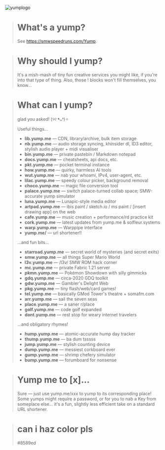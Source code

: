 ![yumplogo](https://github.com/user-attachments/assets/025b5c14-e400-4a2f-b4bd-2738c82292a0)

> # What's a yump?
> See https://smwspeedruns.com/Yump. 

> # Why should I yump?
> It's a mish-mash of tiny fun creative services you might like, if you're into that type of thing. Also, those ! blocks won't fill themselves, you know... 

> # What can I yump?
> glad you asked! (୨୧ ❛ᴗ❛)✧
>
> Useful things...
> - **lib.yump.me** — CDN, library/archive, bulk item storage
> - **nb.yump.me** — audio storage syncing, khinsider dl, ID3 editor, stylish audio player + midi visualiser
> - **bin.yump.me** — private pastebin / Markdown notepad
> - **docs.yump.me** — cheatsheets, api docs, etc.
> - **pkt.yump.me** — pocket terminal instance
> - **how.yump.me** — quirky, harmless AI tools
> - **wut.yump.me** — nab your whoami, IPv4, user-agent, etc.
> - **lilac.yump.me** — speedy colour picker, background removal
> - **choco.yump.me** — magic file conversion tool
> - **palace.yump.me** — switch palace-turned collab space; SMW-accurate yump simulator
> - **luna.yump.me** — Lunapic-style media editor
> - **artpad.yump.me** — ibis paint / sketch.io / ms paint / \[insert drawing app] on the web
> - **cafe.yump.me** — music creation + performance/rd practice kit
> - **cork.yump.me** — latest updates from yump.me & solfleur.systems
> - **warp.yump.me** — Warppipe interface
> - **yump.me/** — url shortener!!
> 
> ...and fun bits...
> - **starroad.yump.me** — secret world of mysteries (and secret exits)
> - **smw.yump.me** — all things Super Mario World 
> - **l3v.yump.me** — /l3v/ SMW ROM hack corner
> - **mc.yump.me** — private Fabric 1.21 server
> - **pkmn.yump.me** — Pokémon Showdown with silly gimmicks
> - **gdq.yump.me** — circa-2020 GDQ toolkit
> - **gdw.yump.me** — Gambler's Delight Web 
> - **pkg.yump.me** — tiny flash/web/card games!
> - **tel.yump.me** — basically GMod Tower's theatre + somafm.com
> - **arr.yump.me** — sail the seven seas
> - **place.yump.me** — a saner r/place
> - **golf.yump.me** — code golf expanded
> - **dont.yump.me** — rest stop for weary internet travelers
>
> ...and obligatory rhymes!
> - **hump.yump.me** — atomic-accurate hump day tracker
> - **thump.yump.me** — ba dum tsssss
> - **jump.yump.me** — stylish counting device
> - **dump.yump.me** — messiest corkboard ever
> - **gump.yump.me** — shrimp chefery simulator
> - **bump.yump.me** — forumboard for nonsense



> # Yump me to \[x]...
> Sure — just use yump.me/xxx to yump to its corresponding place! Some yumps might require a password, or for you to nab a Key from someplace else... it's a fun, slightly less efficient take on a standard URL shortener.

> # can i haz color pls
> #8589ed
